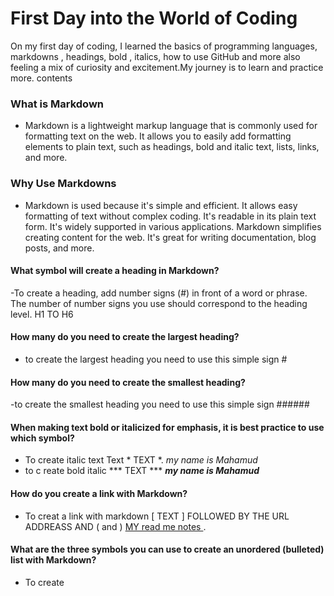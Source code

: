 # First Day  into the World of Coding

On my first day of coding, I learned the basics of programming languages, markdowns , headings, bold , italics, how to use GitHub and more also feeling a mix of curiosity and excitement.My journey is to learn and  practice more.
 contents
### What is Markdown
- Markdown is a lightweight markup language that is commonly used for formatting text on the web. It allows you to easily add formatting elements to plain text, such as headings, bold and italic text, lists, links, and more.
### Why Use Markdowns

- Markdown is used because it's simple and efficient. It allows easy formatting of text without complex coding. It's readable in its plain text form. It's widely supported in various applications. Markdown simplifies creating content for the web. It's great for writing documentation, blog posts, and more.
#### What symbol will create a heading in Markdown?
-To create a heading, add number signs (#) in front of a word or phrase. The number of number signs you use should correspond to the heading level. H1 TO H6

#### How many do you need to create the largest heading?
- to  create the largest heading you need to use this simple sign #
#### How many do you need to create the smallest heading?
-to  create the smallest  heading you need to use this simple sign ######
#### When making text bold or italicized for emphasis, it is best practice to use which symbol?
- To create italic text Text * TEXT *. *my name is Mahamud*
- to c reate bold italic *** TEXT ***
 ***my name is Mahamud***

#### How do you create a link with Markdown?
- To creat a link with markdown [ TEXT ] FOLLOWED BY THE URL ADDREASS AND ( and )  [MY read me notes ](https://mhassan206.github.io/reading-notes/).
#### What are the three symbols you can use to create an unordered (bulleted) list with Markdown?
- To create 

 
